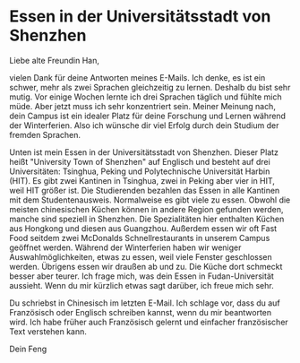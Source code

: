 # Essen in der Universitätsstadt von Shenzhen

Liebe alte Freundin Han,

vielen Dank für deine Antworten meines E-Mails. Ich denke, es ist ein schwer,
mehr als zwei Sprachen gleichzeitig zu lernen. Deshalb du bist sehr mutig.
Vor einige Wochen lernte ich drei Sprachen täglich und fühlte mich müde.
Aber jetzt muss ich sehr konzentriert sein. Meiner Meinung nach, dein Campus ist 
ein idealer Platz für deine Forschung und Lernen während der Winterferien.
Also ich wünsche dir viel Erfolg durch dein Studium der fremden Sprachen.

Unten ist mein Essen in der Universitätsstadt von Shenzhen. Dieser Platz heißt "University Town of Shenzhen" auf Englisch und besteht auf drei Universitäten:
Tsinghua, Peking und Polytechnische Universität Harbin (HIT). Es gibt zwei Kantinen
in Tsinghua, zwei in Peking aber vier in HIT, weil HIT größer ist. Die Studierenden
bezahlen das Essen in alle Kantinen mit dem Studentenausweis.
Normalweise es gibt viele zu essen. Obwohl die meisten chinesischen Küchen können in andere Region gefunden werden, manche sind speziell in Shenzhen. Die Spezialitäten
hier enthalten Küchen aus Hongkong und diesen aus Guangzhou. Außerdem essen wir oft
Fast Food seitdem zwei McDonalds Schnellrestaurants in unserem Campus geöffnet werden.
Während der Winterferien haben wir weniger Auswahlmöglichkeiten, etwas zu essen, weil viele Fenster geschlossen werden. Übrigens essen wir draußen ab und zu. Die Küche dort
schmeckt besser aber teurer. Ich frage mich, was dein Essen in Fudan-Universität aussieht. Wenn du mir kürzlich etwas sagt darüber, ich freue mich sehr.

Du schriebst in Chinesisch im letzten E-Mail. Ich schlage vor, dass du auf Französisch
oder Englisch schreiben kannst, wenn du mir beantworten wird. Ich habe früher auch Französisch gelernt und einfacher französischer Text verstehen kann.

Dein Feng
